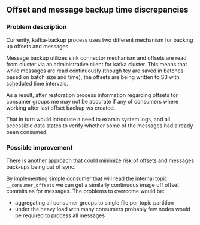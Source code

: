 ## Offset and message backup time discrepancies

### Problem description
Currently, kafka-backup process  uses two different mechanism for backing up offsets and messages.

Message backup utilizes sink connector mechanism and offsets are read from cluster via an administrative client for kafka cluster.
This means that while messages are read continuously (though tey are saved in batches based on batch size and time), 
the offsets are being written to S3 with scheduled time intervals.

As a result, after restoration process information regarding offsets for consumer groups me may not be accurate if any of consumers where working after last offset backup ws created.

That in  turn  would introduce a need to examin system logs, and all accessible data states to verify whether some of the messages had already been consumed.

### Possible improvement 

There is another approach that could minimize risk of offsets and messages back-ups being out of sync.

By implementing simple consumer that will read the internal topic ``__consumer_offsets`` we can get a similarly continuous image off offset commits as for messages.
The problems to overcome would be:
- aggregating all consumer groups to single file per topic partition
- under the heavy load with many consumers probably few nodes would be required to process all messages

   
 